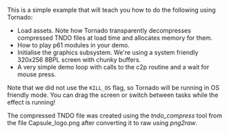 This is a simple example that will teach you how to do the following using Tornado:

* Load assets. Note how Tornado transparently decompresses compressed TNDO files at load time and allocates memory for them.
* How to play p61 modules in your demo.
* Initialise the graphics subsystem. We're using a system friendly 320x256 8BPL screen with chunky buffers. 
* A very simple demo loop with calls to the c2p routine and a wait for mouse press.

Note that we did not use the ```KILL_OS``` flag, so Tornado will be running in OS friendly mode. You can drag the screen or switch between tasks while the effect is running!

The compressed TNDO file was created using the *tndo_compress* tool from the file Capsule_logo.png after converting it to raw using *png2raw*.